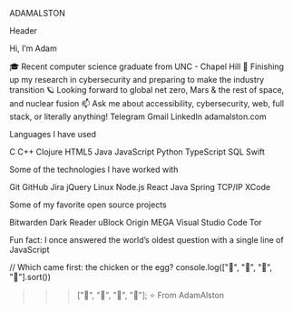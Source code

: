 ADAMALSTON

Header

Hi, I’m Adam

:mortar_board: Recent computer science graduate from UNC - Chapel Hill
:test_tube: Finishing up my research in cybersecurity and preparing to make the industry transition
:ringed_planet: Looking forward to global net zero, Mars & the rest of space, and nuclear fusion
:mailbox: Ask me about accessibility, cybersecurity, web, full stack, or literally anything!
Telegram Gmail LinkedIn adamalston.com

Languages I have used

C C++ Clojure HTML5 Java JavaScript Python TypeScript SQL Swift

Some of the technologies I have worked with

Git GitHub Jira jQuery Linux Node.js React Java Spring TCP/IP XCode

Some of my favorite open source projects

Bitwarden Dark Reader uBlock Origin MEGA Visual Studio Code Tor

Fun fact: I once answered the world’s oldest question with a single line of JavaScript

// Which came first: the chicken or the egg?
console.log(["🥚", "🐣", "🐥", "🐔"].sort())

>>> ["🐔", "🐣", "🐥", "🥚"];
⭐️ From AdamAlston
